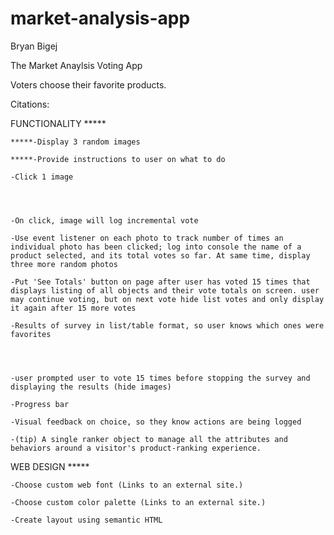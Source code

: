 # market-analysis-app

Bryan Bigej

The Market Anaylsis Voting App

Voters choose their favorite products.

Citations: 


FUNCTIONALITY *****

    *****-Display 3 random images

    *****-Provide instructions to user on what to do

    -Click 1 image




    -On click, image will log incremental vote 

    -Use event listener on each photo to track number of times an individual photo has been clicked; log into console the name of a product selected, and its total votes so far. At same time, display three more random photos

    -Put 'See Totals' button on page after user has voted 15 times that displays listing of all objects and their vote totals on screen. user may continue voting, but on next vote hide list votes and only display it again after 15 more votes

    -Results of survey in list/table format, so user knows which ones were favorites




    -user prompted user to vote 15 times before stopping the survey and displaying the results (hide images)

    -Progress bar

    -Visual feedback on choice, so they know actions are being logged

    -(tip) A single ranker object to manage all the attributes and behaviors around a visitor's product-ranking experience.

WEB DESIGN *****

    -Choose custom web font (Links to an external site.)

    -Choose custom color palette (Links to an external site.)

    -Create layout using semantic HTML











